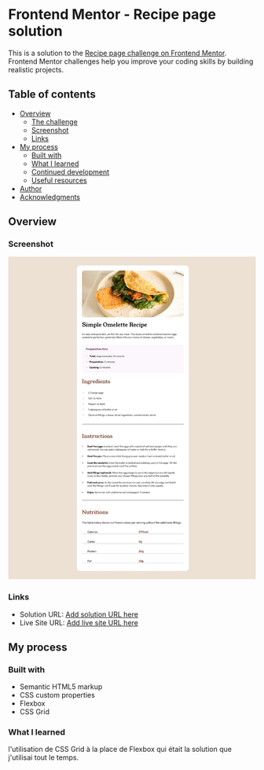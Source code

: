 # Frontend Mentor - Recipe page solution

This is a solution to the [Recipe page challenge on Frontend Mentor](https://www.frontendmentor.io/challenges/recipe-page-KiTsR8QQKm). Frontend Mentor challenges help you improve your coding skills by building realistic projects. 

## Table of contents

- [Overview](#overview)
  - [The challenge](#the-challenge)
  - [Screenshot](#screenshot)
  - [Links](#links)
- [My process](#my-process)
  - [Built with](#built-with)
  - [What I learned](#what-i-learned)
  - [Continued development](#continued-development)
  - [Useful resources](#useful-resources)
- [Author](#author)
- [Acknowledgments](#acknowledgments)

## Overview

### Screenshot

![](./design/screenshot_final_project.jpeg)

### Links

- Solution URL: [Add solution URL here](https://your-solution-url.com)
- Live Site URL: [Add live site URL here](https://github.com/Teiko21)

## My process

### Built with

- Semantic HTML5 markup
- CSS custom properties
- Flexbox
- CSS Grid


### What I learned

l'utilisation de CSS Grid à la place de Flexbox qui était la solution que j'utilisai tout le temps.